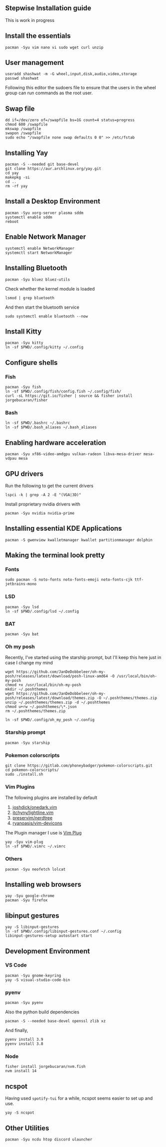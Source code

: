 ## Stepwise Installation guide

This is work in progress

## Install the essentials

```
pacman -Syu vim nano vi sudo wget curl unzip
```

## User management

```
useradd shashwat -m -G wheel,input,disk,audio,video,storage
passwd shashwat
```

Following this editor the sudoers file to ensure that the users in the wheel group can run commands as the root user.

## Swap file

```
dd if=/dev/zero of=/swapfile bs=1G count=4 status=progress
chmod 600 /swapfile
mkswap /swapfile
swapon /swapfile
sudo echo "/swapfile none swap defaults 0 0" >> /etc/fstab
```

## Installing Yay

```
pacman -S --needed git base-devel
git clone https://aur.archlinux.org/yay.git
cd yay
makepkg -si
cd ..
rm -rf yay
```

## Install a Desktop Environment

```
pacman -Syu xorg-server plasma sddm
systemctl enable sddm
reboot
```

## Enable Network Manager

```
systemctl enable NetworkManager
systemctl start NetworkManager
```

## Installing Bluetooth

```
pacman -Syu bluez bluez-utils
```

Check whether the kernel module is loaded

```
lsmod | grep bluetooth
```

And then start the bluetooth service

```
sudo systemctl enable bluetooth --now
```

## Install Kitty

```
pacman -Syu kitty
ln -sf $PWD/.config/kitty ~/.config
```

## Configure shells

### Fish

```
pacman -Syu fish
ln -sf $PWD/.config/fish/config.fish ~/.config/fish/
curl -sL https://git.io/fisher | source && fisher install jorgebucaran/fisher
```

### Bash

```
ln -sf $PWD/.bashrc ~/.bashrc
ln -sf $PWD/.bash_aliases ~/.bash_aliases
```

## Enabling hardware acceleration

```
pacman -Syu xf86-video-amdgpu vulkan-radeon libva-mesa-driver mesa-vdpau mesa
```

## GPU drivers

Run the following to get the current drivers

```
lspci -k | grep -A 2 -E "(VGA|3D)"
```

Install proprietary nvidia drivers with

```
pacman -Syu nvidia nvidia-prime
```

## Installing essential KDE Applications

```
pacman -S gwenview kwalletmanager kwallet partitionmanager dolphin
```

## Making the terminal look pretty

### Fonts

```
sudo pacman -S noto-fonts noto-fonts-emoji noto-fonts-cjk ttf-jetbrains-mono
```

### LSD

```
pacman -Syu lsd
ln -sf $PWD/.config/lsd ~/.config
```

### BAT

```
pacman -Syu bat
```

### Oh my posh

Recently, I've started using the starship prompt, but I'll keep this here just in case I change my mind

```
wget https://github.com/JanDeDobbeleer/oh-my-posh/releases/latest/download/posh-linux-amd64 -O /usr/local/bin/oh-my-posh
chmod +x /usr/local/bin/oh-my-posh
mkdir ~/.poshthemes
wget https://github.com/JanDeDobbeleer/oh-my-posh/releases/latest/download/themes.zip -O ~/.poshthemes/themes.zip
unzip ~/.poshthemes/themes.zip -d ~/.poshthemes
chmod u+rw ~/.poshthemes/\*.json
rm ~/.poshthemes/themes.zip

ln -sf $PWD/.config/oh_my_posh ~/.config
```

### Starship prompt

```
pacman -Syu starship
```

### Pokemon colorscripts

```
git clone https://gitlab.com/phoneybadger/pokemon-colorscripts.git
cd pokemon-colorscripts/
sudo ./install.sh
```

### Vim Plugins

The following plugins are installed by default

1. [joshdick/onedark.vim](https://github.com/joshdick/onedark.vim)
2. [itchyny/lightline.vim](https://github.com/itchyny/lightline.vim)
3. [preservim/nerdtree](https://github.com/preservim/nerdtree)
4. [ryanoasis/vim-devicons](https://github.com/ryanoasis/vim-devicons)

The Plugin manager I use is [Vim Plug](https://github.com/junegunn/vim-plug)

```
yay -Syu vim-plug
ln -sf $PWD/.vimrc ~/.vimrc
```

### Others

```
pacman -Syu neofetch lolcat
```

## Installing web browsers

```
yay -Syu google-chrome
pacman -Syu firefox
```

## libinput gestures

```
yay -S libinput-gestures
ln -sf $PWD/.config/libinput-gestures.conf ~/.config
libinput-gestures-setup autostart start
```

## Development Environment

### VS Code

```
pacman -Syu gnome-keyring
yay -S visual-studio-code-bin
```

### pyenv

```
pacman -Syu pyenv
```

Also the python build dependencies

```
pacman -S --needed base-devel openssl zlib xz
```

And finally,

```
pyenv install 3.9
pyenv install 3.8
```

### Node

```
fisher install jorgebucaran/nvm.fish
nvm install 14
```

## ncspot

Having used `spotify-tui` for a while, ncspot seems easier to set up and use.

```
yay -S ncspot
```

## Other Utilities

```
pacman -Syu ncdu htop discord ulauncher
```
